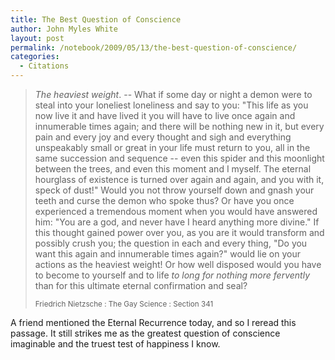 ```yaml
---
title: The Best Question of Conscience
author: John Myles White
layout: post
permalink: /notebook/2009/05/13/the-best-question-of-conscience/
categories:
  - Citations
---
```


<blockquote>
<p><em>The heaviest weight</em>. -- What if some day or night a demon were to steal into your loneliest loneliness and say to you: "This life as you now live it and have lived it you will have to live once again and innumerable times again; and there will be nothing new in it, but every pain and every joy and every thought and sigh and everything unspeakably small or great in your life must return to you, all in the same succession and sequence -- even this spider and this moonlight between the trees, and even this moment and I myself. The eternal hourglass of existence is turned over again and again, and you with it, speck of dust!" Would you not throw yourself down and gnash your teeth and curse the demon who spoke thus? Or have you once experienced a tremendous moment when you would have answered him: "You are a god, and never have I heard anything more divine." If this thought gained power over you, as you are it would transform and possibly crush you; the question in each and every thing, "Do you want this again and innumerable times again?" would lie on your actions as the heaviest weight! Or how well disposed would you have to become to yourself and to life <em>to long for nothing more fervently</em> than for this ultimate eternal confirmation and seal?</p>

<small>Friedrich Nietzsche : The Gay Science : Section 341</small>
</blockquote>

A friend mentioned the Eternal Recurrence today, and so I reread this passage. It still strikes me as the greatest question of conscience imaginable and the truest test of happiness I know.

